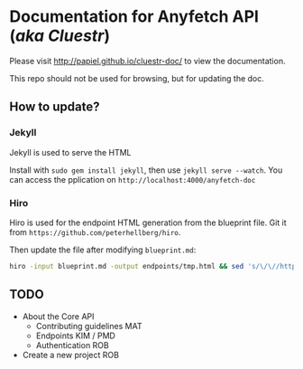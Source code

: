 # Documentation for Anyfetch API (*aka Cluestr*)

Please visit http://papiel.github.io/cluestr-doc/ to view the documentation.

This repo should not be used for browsing, but for updating the doc.

## How to update?

### Jekyll
Jekyll is used to serve the HTML

Install with `sudo gem install jekyll`, then use `jekyll serve --watch`.
You can access the pplication on `http://localhost:4000/anyfetch-doc`

### Hiro
Hiro is used for the endpoint HTML generation from the blueprint file.
Git it from `https://github.com/peterhellberg/hiro`.

Then update the file after modifying `blueprint.md`:

```sh
hiro -input blueprint.md -output endpoints/tmp.html && sed 's/\/\//http:\/\//g' endpoints/tmp.html > endpoints/index.html && rm endpoints/tmp.html
```

## TODO
* About the Core API
    - Contributing guidelines       MAT
    - Endpoints                     KIM / PMD
    - Authentication                ROB
* Create a new project              ROB
